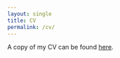 ```yaml
---
layout: single
title: CV
permalink: /cv/
---
```


A copy of my CV can be found [here](../assets/resume_sreehari.pdf).
